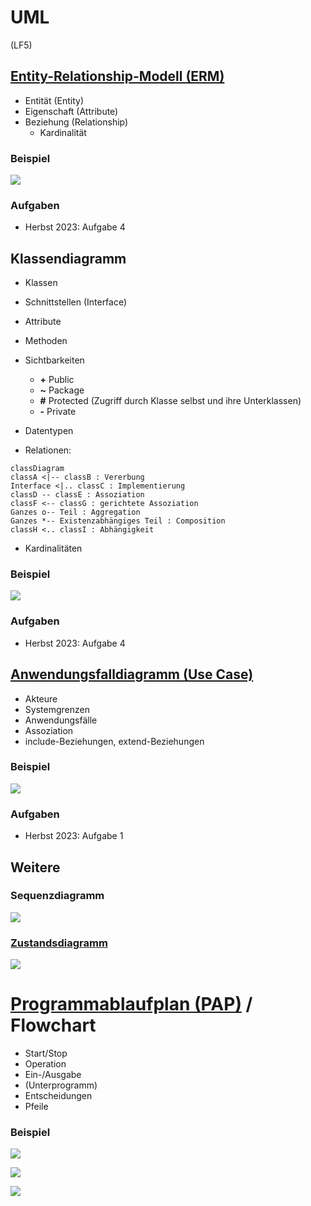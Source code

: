 # UML
(LF5)

## [Entity-Relationship-Modell (ERM)](https://de.wikipedia.org/wiki/Entity-Relationship-Modell)

* Entität (Entity)
* Eigenschaft (Attribute)
* Beziehung (Relationship)
  * Kardinalität

### Beispiel
![](https://upload.wikimedia.org/wikipedia/de/a/ab/Er-diagramm.svg)

### Aufgaben
* Herbst 2023: Aufgabe 4

## Klassendiagramm

* Klassen
* Schnittstellen (Interface)
* Attribute
* Methoden
* Sichtbarkeiten
  * **+** Public
  * **~** Package
  * **#** Protected (Zugriff durch Klasse selbst und ihre Unterklassen)
  * **-** Private
* Datentypen

* Relationen:

```mermaid
classDiagram
classA <|-- classB : Vererbung
Interface <|.. classC : Implementierung
classD -- classE : Assoziation
classF <-- classG : gerichtete Assoziation
Ganzes o-- Teil : Aggregation
Ganzes *-- Existenzabhängiges Teil : Composition
classH <.. classI : Abhängigkeit
```

* Kardinalitäten

### Beispiel
![](https://upload.wikimedia.org/wikipedia/commons/f/fe/UmlCd_Klassendiagramm-1.svg)

### Aufgaben
* Herbst 2023: Aufgabe 4

## [Anwendungsfalldiagramm (Use Case)](https://de.wikipedia.org/wiki/Anwendungsfalldiagramm)

* Akteure
* Systemgrenzen
* Anwendungsfälle
* Assoziation
* include-Beziehungen, extend-Beziehungen

### Beispiel
![](https://upload.wikimedia.org/wikipedia/commons/5/51/Uml-UseCase-Beispiel2.svg)

### Aufgaben
* Herbst 2023: Aufgabe 1

## Weitere

### Sequenzdiagramm

![](https://upload.wikimedia.org/wikipedia/commons/c/c8/UmlSequenzdiagramm-3.svg)

### [Zustandsdiagramm](https://de.wikipedia.org/wiki/Zustandsdiagramm_(UML))

![](https://upload.wikimedia.org/wikipedia/commons/2/2d/Uml-Zustandsdiagramm-6.svg)

# [Programmablaufplan (PAP)](https://de.wikipedia.org/wiki/Programmablaufplan) / Flowchart

* Start/Stop
* Operation
* Ein-/Ausgabe
* (Unterprogramm)
* Entscheidungen
* Pfeile

### Beispiel
![](https://upload.wikimedia.org/wikipedia/commons/6/6b/Flowchart_de.svg)

[![](https://imgs.xkcd.com/comics/flow_charts.png)](https://xkcd.com/518/)

[![](https://imgs.xkcd.com/comics/flowcharts.png)](https://xkcd.com/1488/)
